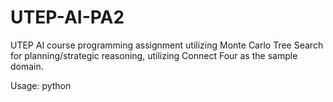 # UTEP-AI-PA2
UTEP AI course programming assignment utilizing Monte Carlo Tree Search for planning/strategic reasoning, utilizing Connect Four as the sample domain.

Usage: python <script> <input_file> <output_mode> <simulations>

Executable: .\main.exe <input_file> <output_mode> <simulations>

UR: .\main.exe test1.txt <Verbose, Brief, None> <0>

PMCGS: .\main.exe test2.txt <Verbose, Brief, None> <#>

UCT: .\main.exe test3.txt <Verbose, Brief, None> <#>

HUMAN V COMPUTER: .\main.exe humantest.txt <None> <#>

TOURNAMENT: .\main.exe test2.txt <Verbose, Brief, None> <0> tournament

HEURISTIC:
If you'd like to run UCT with the priority rollout heuristic, set line 253 to "result = priority_rollout(new_board, player)".
